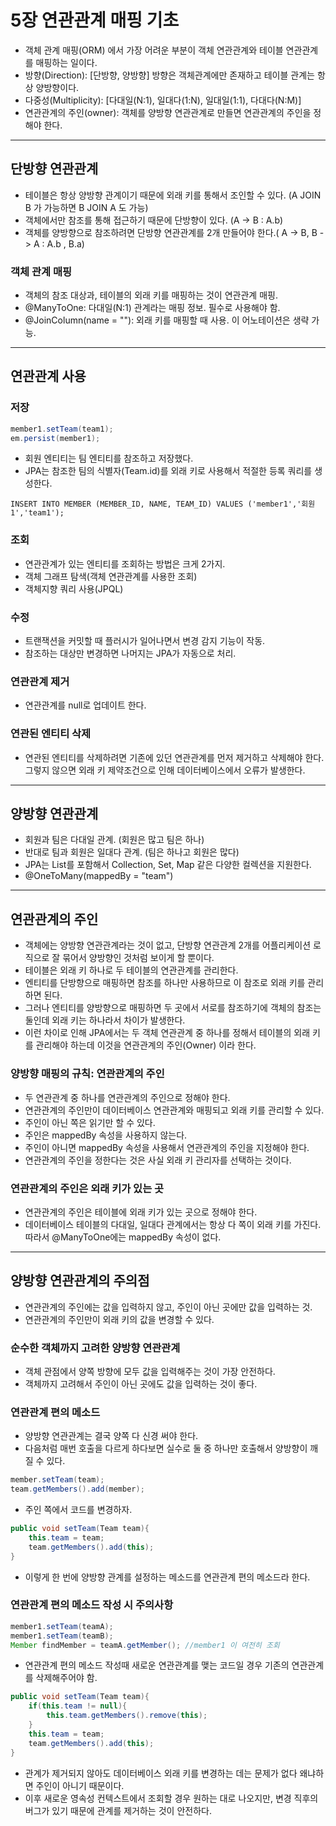 # 5장 연관관계 매핑 기초

- 객체 관계 매핑(ORM) 에서 가장 어려운 부분이 객체 연관관계와 테이블 연관관계를 매핑하는 일이다.
- 방향(Direction): [단방향, 양방향] 방향은 객체관계에만 존재하고 테이블 관계는 항상 양방향이다.
- 다중성(Multiplicity): [다대일(N:1), 일대다(1:N), 일대일(1:1), 다대다(N:M)]
- 연관관계의 주인(owner): 객체를 양방향 연관관계로 만들면 연관관계의 주인을 정해야 한다.

------------------

## 단방향 연관관계

- 테이블은 항상 양방향 관계이기 때문에 외래 키를 통해서 조인할 수 있다. (A JOIN B 가 가능하면 B JOIN A 도 가능)
- 객체에서만 참조를 통해 접근하기 때문에 단방향이 있다. (A -> B : A.b)
- 객체를 양방향으로 참조하려면 단방향 연관관계를 2개 만들어야 한다.( A -> B, B -> A : A.b , B.a)

### 객체 관계 매핑

- 객체의 참조 대상과, 테이블의 외래 키를 매핑하는 것이 연관관계 매핑.
- @ManyToOne: 다대일(N:1) 관계라는 매핑 정보. 필수로 사용해야 함.
- @JoinColumn(name = ""): 외래 키를 매핑할 때 사용. 이 어노테이션은 생략 가능.

--------------------

## 연관관계 사용

### 저장

```java
member1.setTeam(team1);
em.persist(member1);
```
- 회원 엔티티는 팀 엔티티를 참조하고 저장했다.
- JPA는 참조한 팀의 식별자(Team.id)를 외래 키로 사용해서 적절한 등록 쿼리를 생성한다.
```roomsql
INSERT INTO MEMBER (MEMBER_ID, NAME, TEAM_ID) VALUES ('member1','회원1','team1');
```

### 조회

- 연관관계가 있는 엔티티를 조회하는 방법은 크게 2가지.
- 객체 그래프 탐색(객체 연관관계를 사용한 조회)
- 객체지향 쿼리 사용(JPQL)

### 수정

- 트랜잭션을 커밋할 때 플러시가 일어나면서 변경 감지 기능이 작동.
- 참조하는 대상만 변경하면 나머지는 JPA가 자동으로 처리.

### 연관관계 제거

- 연관관계를 null로 업데이트 한다.

### 연관된 엔티티 삭제

- 연관된 엔티티를 삭제하려면 기존에 있던 연관관계를 먼저 제거하고 삭제해야 한다.
그렇지 않으면 외래 키 제약조건으로 인해 데이터베이스에서 오류가 발생한다.

------------------

## 양방향 연관관계

- 회원과 팀은 다대일 관계. (회원은 많고 팀은 하나)
- 반대로 팀과 회원은 일대다 관계. (팀은 하나고 회원은 많다)
- JPA는 List를 포함해서 Collection, Set, Map 같은 다양한 컬렉션을 지원한다.
- @OneToMany(mappedBy = "team")

-----------------

## 연관관계의 주인

- 객체에는 양방향 연관관계라는 것이 없고, 단방향 연관관계 2개를 어플리케이션 로직으로 잘 묶어서 양방향인 것처럼 보이게 할 뿐이다.
- 테이블은 외래 키 하나로 두 테이블의 연관관계를 관리한다.
- 엔티티를 단방향으로 매핑하면 참조를 하나만 사용하므로 이 참조로 외래 키를 관리하면 된다.
- 그러나 엔티티를 양방향으로 매핑하면 두 곳에서 서로를 참조하기에 객체의 참조는 둘인데 외래 키는 하나라서 차이가 발생한다.
- 이런 차이로 인해 JPA에서는 두 객체 연관관계 중 하나를 정해서 테이블의 외래 키를 관리해야 하는데 이것을 연관관계의 주인(Owner) 이라 한다.

### 양방향 매핑의 규칙: 연관관계의 주인

- 두 연관관계 중 하나를 연관관계의 주인으로 정해야 한다.
- 연관관계의 주인만이 데이터베이스 연관관계와 매핑되고 외래 키를 관리할 수 있다.
- 주인이 아닌 쪽은 읽기만 할 수 있다.
- 주인은 mappedBy 속성을 사용하지 않는다.
- 주인이 아니면 mappedBy 속성을 사용해서 연관관계의 주인을 지정해야 한다.
- 연관관계의 주인을 정한다는 것은 사실 외래 키 관리자를 선택하는 것이다.

### 연관관계의 주인은 외래 키가 있는 곳

- 연관관계의 주인은 테이블에 외래 키가 있는 곳으로 정해야 한다.
- 데이터베이스 테이블의 다대일, 일대다 관계에서는 항상 다 쪽이 외래 키를 가진다. 따라서 @ManyToOne에는 mappedBy 속성이 없다.

----------------

## 양방향 연관관계의 주의점

- 연관관계의 주인에는 값을 입력하지 않고, 주인이 아닌 곳에만 값을 입력하는 것.
- 연관관계의 주인만이 외래 키의 값을 변경할 수 있다.

### 순수한 객체까지 고려한 양방향 연관관계

- 객체 관점에서 양쪽 방향에 모두 값을 입력해주는 것이 가장 안전하다.
- 객체까지 고려해서 주인이 아닌 곳에도 값을 입력하는 것이 좋다.

### 연관관계 편의 메소드

- 양방향 연관관계는 결국 양쪽 다 신경 써야 한다.
- 다음처럼 매번 호출을 다르게 하다보면 실수로 둘 중 하나만 호출해서 양방향이 깨질 수 있다.
```java
member.setTeam(team);
team.getMembers().add(member);
```

- 주인 쪽에서 코드를 변경하자.
```java
public void setTeam(Team team){
    this.team = team;
    team.getMembers().add(this);
}
```
- 이렇게 한 번에 양방향 관계를 설정하는 메소드를 연관관계 편의 메소드라 한다.

### 연관관계 편의 메소드 작성 시 주의사항
```java
member1.setTeam(teamA);
member1.setTeam(teamB);
Member findMember = teamA.getMember(); //member1 이 여전히 조회
```
- 연관관계 편의 메소드 작성때 새로운 연관관계를 맺는 코드일 경우 기존의 연관관계를 삭제해주어야 함.
```java
public void setTeam(Team team){
    if(this.team != null){
        this.team.getMembers().remove(this);
    }
    this.team = team;
    team.getMembers().add(this);
}
```
- 관계가 제거되지 않아도 데이터베이스 외래 키를 변경하는 데는 문제가 없다 왜냐하면 주인이 아니기 때문이다.
- 이후 새로운 영속성 컨텍스트에서 조회할 경우 원하는 대로 나오지만, 변경 직후의 버그가 있기 때문에 관계를 제거하는 것이 안전하다.


